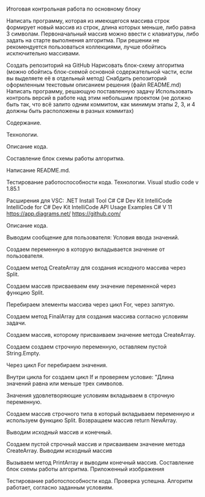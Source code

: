 Итоговая контрольная работа по основному блоку

Написать программу, которая из имеющегося массива строк формирует новый массив из строк, длина которых меньше, либо равна 3 символам. Первоначальный массив можно ввести с клавиатуры, либо задать на старте выполнения алгоритма. При решении не рекомендуется пользоваться коллекциями, лучше обойтись исключительно массивами.

Создать репозиторий на GitHub
Нарисовать блок-схему алгоритма (можно обойтись блок-схемой основной содержательной части, если вы выделяете её в отдельный метод)
Снабдить репозиторий оформленным текстовым описанием решения (файл README.md)
Написать программу, решающую поставленную задачу
Использовать контроль версий в работе над этим небольшим проектом (не должно быть так, что всё залито одним коммитом, как минимум этапы 2, 3, и 4 должны быть расположены в разных коммитах)

Содержание.

Технологии.

Описание кода.

Составление блок схемы работы алгоритма.

Написание README.md.

Тестирование работоспособности кода.
Технологии.
Visual studio code v 1.85.1

Расширения для VSC:
.NET Install Tool
C#
C# Dev Kit
IntelliCode
IntelliCode for C# Dev Kit
IntelliCode API Usage Examples
C# V 11
https://app.diagrams.net/
https://github.com/

Описание кода.

Выводим сообщение для пользователя: Условия ввода значений. 

Создаем переменную в которую вкладывается значение от пользователя.

Создаем метод CreateArray для создания исходного массива через Split.

Создаем массив присваеваем ему значение переменной через функцию Split.

Перебираем элементы массива через цикл For, через запятую.

Создаем метод FinalArray для создания массива согласно условиям задачи.

Создаем массив, которому присваиваем значение метода CreateArray.

Создаем создаем строчную переменную, оставляем пустой String.Empty.

Через цикл For перебираем значения.

Внутри цикла for создаем цикл If и проверяем условие: "Длина значений равна или меньше трех символов.

Значения удовлетворяющие условиям вкладываем в строчную переменную.

Создаем массив строчного типа в который вкладываем переменную и используем функцию Split. Возвращаем массив return NewArray.

Выводим исходный массив и конечный.

Создаем пустой строчный массив и присваиваем значение метода CreateArray.
Выводим исходный массив 

Вызываем метод PrintArray и выводим конечный массив.
Составление блок схемы работы алгоритма.
Приложенный изображения

Тестирование работоспособности кода.
Проверка успешна. Алгоритм работает, согласно заданным условиям.